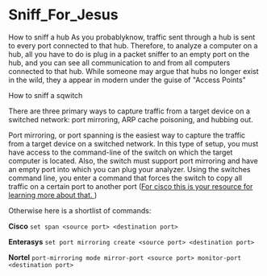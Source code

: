 # Sniff_For_Jesus

How to sniff a hub
As you probablyknow, traffic sent through a hub is sent to every port connected to that hub. Therefore, to analyze a computer on a hub, all you have to do is plug in a packet sniffer to an empty port on the hub, and you can see all communication to and from all computers connected to that hub. While someone may argue that hubs no longer exist in the wild, they a appear in modern under the guise of "Access Points" 

How to sniff a sqwitch

There are three primary ways to capture traffic from a target device on a switched network: port mirroring, ARP cache poisoning, and hubbing out.

Port mirroring, or port spanning is the easiest way to capture the traffic from a target device on a switched network. In this type of setup, you must have access to the command-line of the switch on which the target computer is located. Also, the switch must support port mirroring and have an empty port into which you can plug your analyzer. Using the switches command line, you enter a command that forces the switch to copy all traffic on a certain port to another port ([For cisco this is your resource for learning more about that. ](https://www.cisco.com/c/en/us/td/docs/switches/lan/catalyst2960/software/release/12-2_55_se/configuration/guide/scg_2960/swspan.html (SPAN and RSPAN))) 

Otherwise here is a shortlist of commands:

**Cisco** ```set span <source port> <destination port>```

**Enterasys** ```set port mirroring create <source port> <destination port>```

**Nortel** ```port-mirroring mode mirror-port <source port> monitor-port <destination port>```








